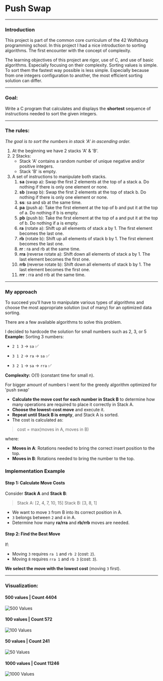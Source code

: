# Push Swap

---

### Introduction

This project is part of the common core curriculum of the 42 Wolfsburg programming school. 
In this project I had a nice introduction to sorting algorithms. The first encounter with the concept of complexity.

The learning objectives of this project are rigor, use of C, and use of basic algorithms. Especially focusing on their complexity.
Sorting values is simple. To sort them the fastest way possible is less simple. Especially because from one integers configuration to another, the most efficient sorting solution can differ.

---
### Goal:
Write a C program that calculates and displays the **shortest** sequence of instructions needed to sort the given integers.

---
### The rules:

*The goal is to sort the numbers in stack 'A' in ascending order.* 

1. At the beginning we have 2 stacks 'A' & 'B'.
2. 2 Stacks: 
	- Stack 'A' contains a random number of unique negative and/or positive integers.
	- Stack 'B' is empty.
3. A set of instructions to manipulate both stacks. 
	1. **sa** (swap a): Swap the first 2 elements at the top of a stack a. Do nothing if there is only one element or none.
	2. **sb** (swap b): Swap the first 2 elements at the top of stack b. Do nothing if there is only one element or none.
	3. **ss**: sa and sb at the same time.
	4. **pa** (push a): Take the first element at the top of b and put it at the top of a. Do nothing if b is empty.
	5. **pb** (push b): Take the first element at the top of a and put it at the top of b. Do nothing if a is empty.
	6. **ra** (rotate a): Shift up all elements of stack a by 1. The first element becomes the last one.
	7. **rb** (rotate b): Shift up all elements of stack b by 1. The first element becomes the last one.
	8. **rr** : ra and rb at the same time.
	9. **rra** (reverse rotate a): Shift down all elements of stack a by 1. The last element becomes the first one.
	10. **rrb** (reverse rotate b): Shift down all elements of stack b by 1. The last element becomes the first one.
	11. **rrr** : rra and rrb at the same time.

---

### My approach

To succeed you’ll have to manipulate various types of algorithms and choose the most appropriate solution (out of many) for an optimized data sorting.

There are a few available algorithms to solve this problem.

I decided to hardcode the solution for small numbers such as 2, 3, or 5
**Example:** Sorting 3 numbers:

- `2 1 3` → `sa` ✅
    
- `3 1 2` → `ra` → `sa` ✅
    
- `3 2 1` → `sa` → `rra` ✅

**Complexity:** O(1) (constant time for small n).

For bigger amount of numbers I went for the greedy algorithm optimized for 'push swap'

- **Calculate the move cost for each number in Stack B** to determine how many operations are required to place it correctly in Stack A. 
- **Choose the lowest-cost move** and execute it.
- **Repeat until Stack B is empty**, and Stack A is sorted.
- The cost is calculated as:

> cost = max⁡(moves in A, moves in B) 

where:
- **Moves in A**: Rotations needed to bring the correct insert position to the top.
- **Moves in B**: Rotations needed to bring the number to the top.

### **Implementation Example**

#### Step 1: Calculate Move Costs

Consider **Stack A** and **Stack B**:

> Stack A: [2, 4, 7, 10, 15]
> Stack B: [3, 8, 1]

- We want to move `3` from B into its correct position in A.
- `3` belongs between `2` and `4` in A.
- Determine how many **ra/rra** and **rb/rrb** moves are needed.

#### Step 2️: Find the Best Move

If:
- Moving `3` requires `ra 1` and `rb 2` (cost: `2`).
- Moving `8` requires `rra 1` and `rb 3` (cost: `3`).

**We select the move with the lowest cost** (moving `3` first).

---

### Visualization: 

#### 500 values | Count 4404

![500 Values](https://github.com/erwkuvi/push_swap/tree/main/assets/push_swap_500.gif)

#### 100 values | Count 572

![100 Values](https://github.com/erwkuvi/push_swap/tree/main/assets/push_swap_100.gif)

#### 50 values | Count 241

![50 Values](https://github.com/erwkuvi/push_swap/tree/main/assets/push_swap_50.gif)

#### 1000 values | Count 11246

![1000 Values](https://github.com/erwkuvi/push_swap/tree/main/assets/push_swap_1000.gif)
